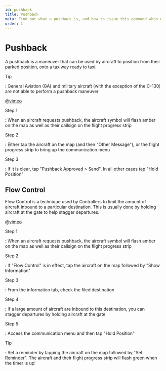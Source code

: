 ```yaml
---
id: pushback
title: Pushback
meta: Find out what a pushback is, and how to issue this command when operating a ground facility within Infinite Flight.
order: 1
---
```


# Pushback



A pushback is a maneuver that can be used by aircraft to position from their parked position, onto a taxiway ready to taxi.



Tip

: General Aviation (GA) and military aircraft (with the exception of the C-130) are not able to perform a pushback maneuver



@[vimeo](558244099)



Step 1

: When an aircraft requests pushback, the aircraft symbol will flash amber on the map as well as their callsign on the flight progress strip



Step 2

: Either tap the aircraft on the map (and then "Other Message"), or the flight progress strip to bring up the communication menu



Step 3

: If it is clear, tap "Pushback Approved > Send". In all other cases tap "Hold Position"



## Flow Control

Flow Control is a technique used by Controllers to limit the amount of aircraft inbound to a particular destination. This is usually done by holding aircraft at the gate to help stagger departures.



@[vimeo](560106119)



Step 1

: When an aircraft requests pushback, the aircraft symbol will flash amber on the map as well as their callsign on the flight progress strip



Step 2

: If "Flow Control" is in effect, tap the aircraft on the map followed by "Show Information"



Step 3

: From the information tab, check the filed destination



Step 4

: If a large amount of aircraft are inbound to this destination, you can stagger departures by holding aircraft at the gate



Step 5

: Access the communication menu and then tap "Hold Position"



Tip

: Set a reminder by tapping the aircraft on the map followed by "Set Reminder". The aircraft and their flight progress strip will flash green when the timer is up! 